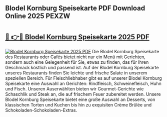 ## Blodel Kornburg Speisekarte PDF Download Online 2025 PEXZW

# <h2><a href="http://gc79yg8.nevu.top/?p=Blodel+Kornburg+Speisekarte">🔗 👉🔴 Blodel Kornburg Speisekarte 2025 PDF</a></h2>

[![Blodel Kornburg Speisekarte 2025 PDF](https://i.imgur.com/dBaPXMq.png)](http://gc79yg8.nevu.top/?p=Blodel+Kornburg+Speisekarte)
Die Blodel Kornburg Speisekarte des Restaurants oder Cafés bietet nicht nur ein Menü mit Gerichten, sondern auch eine Gelegenheit für Sie, etwas zu finden, das für Ihren Geschmack köstlich und passend ist. Auf der Blodel Kornburg Speisekarte unseres Restaurants finden Sie leichte und frische Salate in unserem speziellen Bereich. Für Fleischliebhaber gibt es auf unserer Blodel Kornburg Speisekarte eine Auswahl an Gerichten: Rindfleisch, Schweinefleisch, Huhn und Fisch. Unseren Auserwählten bieten wir Gourmet-Gerichte wie Schaschlik und Steak an, die auf frischem Feuer zubereitet werden. Unsere Blodel Kornburg Speisekarte bietet eine große Auswahl an Desserts, von klassischen Torten und Kuchen bis hin zu exquisiten Crème Brûlée und Schokoladen-Schokoladen-Extras.
